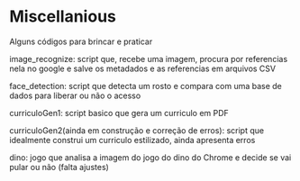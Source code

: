 # Miscellanious
Alguns códigos para brincar e praticar

image_recognize: script que, recebe uma imagem, procura por referencias nela no google e salve os metadados e as referencias em arquivos CSV

face_detection: script que detecta um rosto e compara com uma base de dados para liberar ou não o acesso

curriculoGen1: script basico que gera um curriculo em PDF

curriculoGen2(ainda em construção e correção de erros): script que idealmente construi um curriculo estilizado, ainda apresenta erros

dino: jogo que analisa a imagem do jogo do dino do Chrome e decide se vai pular ou não (falta ajustes)
